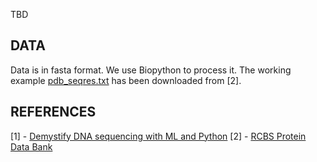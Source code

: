 TBD

## DATA
Data is in fasta format. We use Biopython to process it. The working example [pdb_seqres.txt](/tests/data/pdb_seqres.txt) has been downloaded from [2].


## REFERENCES
[1] - [Demystify DNA sequencing with ML and Python](https://www.theaidream.com/post/demystify-dna-sequencing-with-machine-learning-and-python)
[2] - [RCBS Protein Data Bank](https://www.rcsb.org/downloads/fasta)